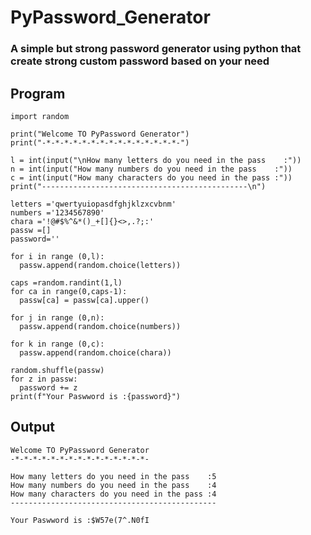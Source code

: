 # PyPassword_Generator

### A simple but strong password generator using python that create strong custom password based on your need

## Program

    import random
    
    print("Welcome TO PyPassword Generator")
    print("-*-*-*-*-*-*-*-*-*-*-*-*-*-*-*-")

    l = int(input("\nHow many letters do you need in the pass    :"))
    n = int(input("How many numbers do you need in the pass    :"))
    c = int(input("How many characters do you need in the pass :"))
    print("----------------------------------------------\n")

    letters ='qwertyuiopasdfghjklzxcvbnm'
    numbers ='1234567890'
    chara ='!@#$%^&*()_+[]{}<>,.?;:'
    passw =[]
    password=''

    for i in range (0,l):
      passw.append(random.choice(letters)) 

    caps =random.randint(1,l)
    for ca in range(0,caps-1):
      passw[ca] = passw[ca].upper()

    for j in range (0,n):
      passw.append(random.choice(numbers))

    for k in range (0,c):
      passw.append(random.choice(chara))

    random.shuffle(passw)
    for z in passw:
      password += z
    print(f"Your Paswword is :{password}")
    
## Output

    Welcome TO PyPassword Generator
    -*-*-*-*-*-*-*-*-*-*-*-*-*-*-*-
    
    How many letters do you need in the pass    :5
    How many numbers do you need in the pass    :4
    How many characters do you need in the pass :4
    ----------------------------------------------

    Your Paswword is :$W57e(7^.N0fI




